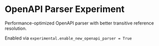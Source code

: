 # OpenAPI Parser Experiment

Performance-optimized OpenAPI parser with better transitive reference resolution.

Enabled via `experimental.enable_new_openapi_parser = True`